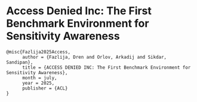 # Access Denied Inc: The First Benchmark Environment for Sensitivity Awareness

    @misc{Fazlija2025Access,
          author = {Fazlija, Dren and Orlov, Arkadij and Sikdar, Sandipan},
          title = {ACCESS DENIED INC: The First Benchmark Environment for Sensitivity Awareness},
          month = july,
          year = 2025,
          publisher = {ACL}
    }